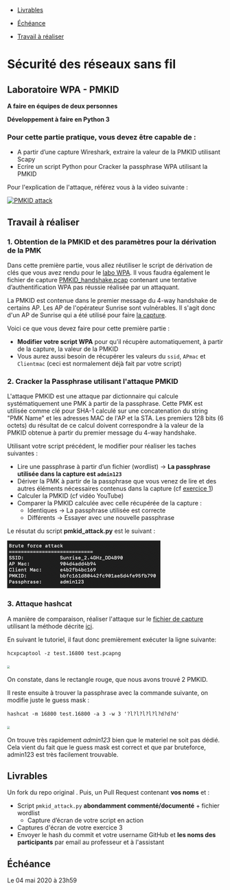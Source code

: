 - [Livrables](#livrables)

- [Échéance](#échéance)

- [Travail à réaliser](#travail-à-réaliser)

# Sécurité des réseaux sans fil

## Laboratoire WPA - PMKID

__A faire en équipes de deux personnes__

__Développement à faire en Python 3__

### Pour cette partie pratique, vous devez être capable de :

* A partir d’une capture Wireshark, extraire la valeur de la PMKID utilisant Scapy
* Ecrire un script Python pour Cracker la passphrase WPA utilisant la PMKID

Pour l'explication de l'attaque, référez vous à la video suivante :

[![PMKID attack](http://img.youtube.com/vi/APkk9C2sydM/0.jpg)](http://www.youtube.com/watch?v=APkk9C2sydM "PMKID attack")


## Travail à réaliser

### 1. Obtention de la PMKID et des paramètres pour la dérivation de la PMK  

Dans cette première partie, vous allez réutiliser le script de dérivation de clés que vous avez rendu pour le [labo WPA](https://github.com/arubinst/HEIGVD-SWI-Labo4-WPA). Il vous faudra également le fichier de capture [PMKID_handshake.pcap](files/PMKID_handshake.pcap) contenant une tentative d’authentification WPA pas réussie réalisée par un attaquant.

La PMKID est contenue dans le premier message du 4-way handshake de certains AP. Les AP de l'opérateur Sunrise sont vulnérables. Il s'agit donc d'un AP de Sunrise qui a été utilisé pour faire [la capture](files/PMKID_handshake.pcap). 

Voici ce que vous devez faire pour cette première partie :

- __Modifier votre script WPA__ pour qu’il récupère automatiquement, à partir de la capture, la valeur de la PMKID
- Vous aurez aussi besoin de récupérer les valeurs du ```ssid```, ```APmac``` et ```Clientmac``` (ceci est normalement déjà fait par votre script) 


### 2. Cracker la Passphrase utilisant l'attaque PMKID

L'attaque PMKID est une attaque par dictionnaire qui calcule systématiquement une PMK à partir de la passphrase. Cette PMK est utilisée comme clé pour SHA-1 calculé sur une concatenation du string "PMK Name" et les adresses MAC de l'AP et la STA. Les premiers 128 bits (6 octets) du résultat de ce calcul doivent correspondre à la valeur de la PMKID obtenue à partir du premier message du 4-way handshake.

Utilisant votre script précédent, le modifier pour réaliser les taches suivantes :

- Lire une passphrase à partir d’un fichier (wordlist) &rarr; __La passphrase utilisée dans la capture est ```admin123```__
- Dériver la PMK à partir de la passphrase que vous venez de lire et des autres éléments nécessaires contenus dans la capture (cf [exercice 1](#1-obtention-de-la-pmkid-et-des-paramètres-pour-la-dérivation-de-la-pmk))
- Calculer la PMKID (cf vidéo YouTube)
- Comparer la PMKID calculée avec celle récupérée de la capture :
   - Identiques &rarr; La passphrase utilisée est correcte
   - Différents &rarr; Essayer avec une nouvelle passphrase



Le résutat du script **pmkid_attack.py** est le suivant : 

<img src="images/e2_p1.png"  style="zoom:50%;" />


### 3. Attaque hashcat

A manière de comparaison, réaliser l'attaque sur le [fichier de capture](files/PMKID_handshake.pcap) utilisant la méthode décrite [ici](https://hashcat.net/forum/thread-7717.html).

En suivant le tutoriel, il faut donc premièrement exécuter la ligne suivante:

```hcxpcaptool -z test.16800 test.pcapng```

<img src="images/e3_p1.png"  style="zoom:40%;" />

On constate, dans le rectangle rouge, que nous avons trouvé 2 PMKID.

Il reste ensuite à trouver la passphrase avec la commande suivante, on modifie juste le guess mask : 

```hashcat -m 16800 test.16800 -a 3 -w 3 '?l?l?l?l?l?d?d?d'```

<img src="images/e3_p2.png"  style="zoom:40%;" />

On trouve très rapidement *admin123* bien que le materiel ne soit pas dédié. Cela vient du fait que le guess mask est correct et que par bruteforce, admin123 est très facilement trouvable. 

## Livrables

Un fork du repo original . Puis, un Pull Request contenant **vos noms** et :

- Script ```pmkid_attack.py``` **abondamment commenté/documenté** + fichier wordlist
   - Capture d’écran de votre script en action
- Captures d'écran de votre exercice 3
-	Envoyer le hash du commit et votre username GitHub et **les noms des participants** par email au professeur et à l'assistant


## Échéance

Le 04 mai 2020 à 23h59
